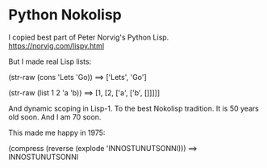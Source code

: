 # Python Nokolisp
I copied best part of Peter Norvig's Python Lisp. https://norvig.com/lispy.html

But I made real Lisp lists:

(str-raw (cons 'Lets 'Go)) ==> ['Lets', 'Go']

(str-raw (list 1 2 'a 'b)) ==> [1, [2, ['a', ['b', []]]]]

And dynamic scoping in Lisp-1. To the best Nokolisp tradition. It is 50 years old soon. And I am 70 soon.

This made me happy in 1975:

(compress (reverse (explode 'INNOSTUNUTSONNI))) ==> INNOSTUNUTSONNI
